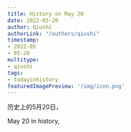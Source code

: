 ```yaml
---
title: History on May 20
date: 2022-05-20
author: Qiushi 
authorLink: "/authors/qiushi"
timestamp: 
- 2022-05
- 05-20
multitype: 
- qiushi
tags: 
- todayinhistory
featuredImagePreview: '/img/icon.png'
---
```









历史上的5月20日，

May 20 in history, 

<!--more-->

